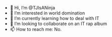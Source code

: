 - 👋 Hi, I’m @TJIsANinja
- 👀 I’m interested in world domination
- 🌱 I’m currently learning how to deal with IT
- 💞️ I’m looking to collaborate on an IT rap album
- 📫 How to reach me: No.

<!---
TJIsANinja/TJIsANinja is a ✨ special ✨ repository because its `README.md` (this file) appears on your GitHub profile.
You can click the Preview link to take a look at your changes.
--->
